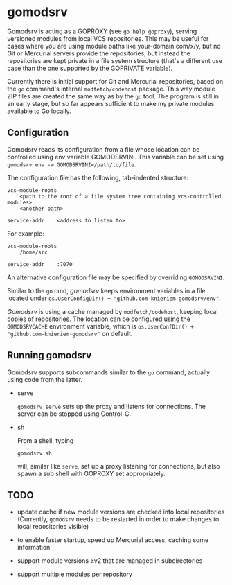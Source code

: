 # gomodsrv

Gomodsrv is acting as a GOPROXY (see `go help goproxy`),
serving versioned modules from local VCS repositories.
This may be useful for cases where you are using module paths like your-domain.com/x/y,
but no Git or Mercurial servers provide the repositories,
but instead the repositories are kept private in a file system structure
(that's a different use case than the one supported by the GOPRIVATE variable).

Currently there is initial support for Git and Mercurial repositories,
based on the `go` command's internal `modfetch/codehost` package.
This way module ZIP files are created the same way as by the `go` tool.
The program is still in an early stage,
but so far appears sufficient to make my private modules available to Go locally.


## Configuration

Gomodsrv reads its configuration from a file whose location can be controlled using env variable GOMODSRVINI. This variable can be set using `gomodsrv env -w GOMODSRVINI=/path/to/file`.

The configuration file has the following, tab-indented structure:

	vcs-module-roots
		<path to the root of a file system tree containing vcs-controlled modules>
		<another path>

	service-addr	<address to listen to>

For example:

	vcs-module-roots
		/home/src

	service-addr	:7070

An alternative configuration file may be specified by overriding `GOMODSRVINI`.

Similar to the `go` cmd,
_gomodsrv_ keeps environment variables in a file located under `os.UserConfigDir() + "github.com-knieriem-gomodsrv/env"`.

_Gomodsrv_ is using a cache managed by `modfetch/codehost`,
keeping local copies of repositories.
The location can be configured using the `GOMODSRVCACHE` environment variable,
which is `os.UserConfDir() + "github.com-knieriem-gomodsrv"` on default.


## Running gomodsrv

Gomodsrv supports subcommands similar to the `go` command, actually using code from the latter.

-	serve

	`gomodsrv serve` sets up the proxy and listens for connections.
	The server can be stopped using Control-C.

-	sh

	From a shell, typing

		gomodsrv sh

	will, similar like `serve`, set up a proxy listening for connections,
	but also spawn a sub shell with GOPROXY set appropriately.


## TODO

-	update cache if new module versions are checked into local
	repositories (Currently, `gomodsrv` needs to be restarted in
	order to make changes to local repositories visible)

-	to enable faster startup, speed up Mercurial access, caching some information

-	support module versions ≥v2 that are managed in subdirectories

-	support multiple modules per repository
